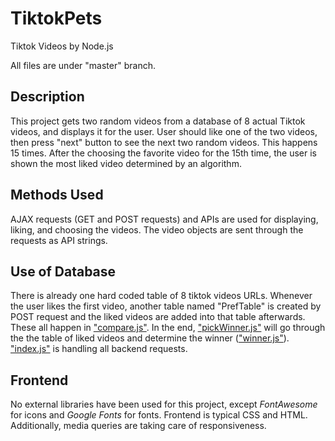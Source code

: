 # TiktokPets
Tiktok Videos by Node.js


All files are under "master" branch.


## **Description**

This project gets two random videos from a database of 8 actual Tiktok videos, and displays it for the user. User should like one of the two videos, then press "next" button to see the next two random videos. This happens 15 times. After the choosing the favorite video for the 15th time, the user is shown the most liked video determined by an algorithm. 


## **Methods Used**

AJAX requests (GET and POST requests) and APIs are used for displaying, liking, and choosing the videos. The video objects are sent through the requests as API strings.


## **Use of Database**

There is already one hard coded table of 8 tiktok videos URLs. Whenever the user likes the first video, another table named "PrefTable" is created by POST request and the liked videos are added into that table afterwards. These all happen in ["compare.js"](../master/public/compare.js). In the end, ["pickWinner.js"](../master/pickWinner.js) will go through the the table of liked videos and determine the winner (["winner.js"](../master/public/winner.js)). ["index.js"](../master/index.js) is handling all backend requests.


## **Frontend**

No external libraries have been used for this project, except _FontAwesome_ for icons and _Google Fonts_ for fonts. Frontend is typical CSS and HTML. Additionally, media queries are taking care of responsiveness. 
